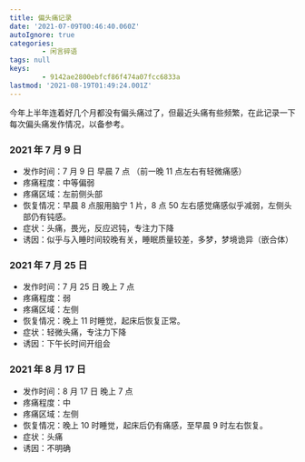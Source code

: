 ```yaml
---
title: 偏头痛记录
date: '2021-07-09T00:46:40.060Z'
autoIgnore: true
categories:
        - 闲言碎语
tags: null
keys:
        - 9142ae2800ebfcf86f474a07fcc6833a
lastmod: '2021-08-19T01:49:24.001Z'
---
```


今年上半年连着好几个月都没有偏头痛过了，但最近头痛有些频繁，在此记录一下每次偏头痛发作情况，以备参考。

<!-- more -->

### 2021 年 7 月 9 日

- 发作时间：7 月 9 日 早晨 7 点 （前一晚 11 点左右有轻微痛感）
- 疼痛程度：中等偏弱
- 疼痛区域：左前侧头部
- 恢复情况：早晨 8 点服用脑宁 1 片，8 点 50 左右感觉痛感似乎减弱，左侧头部仍有钝感。
- 症状：头痛，畏光，反应迟钝，专注力下降
- 诱因：似乎与入睡时间较晚有关，睡眠质量较差，多梦，梦境诡异（嵌合体）

### 2021 年 7 月 25 日

- 发作时间：7 月 25 日 晚上 7 点
- 疼痛程度：弱
- 疼痛区域：左侧
- 恢复情况：晚上 11 时睡觉，起床后恢复正常。
- 症状：轻微头痛，专注力下降
- 诱因：下午长时间开组会

### 2021 年 8 月 17 日

- 发作时间：8 月 17 日 晚上 7 点
- 疼痛程度：中
- 疼痛区域：左侧
- 恢复情况：晚上 10 时睡觉，起床后仍有痛感，至早晨 9 时左右恢复。
- 症状：头痛
- 诱因：不明确
